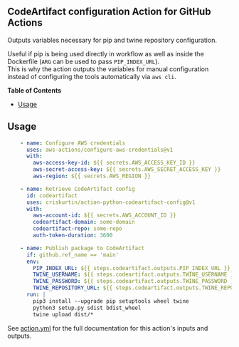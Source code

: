 ## CodeArtifact configuration Action for GitHub Actions

Outputs variables necessary for pip and twine repository configuration.  
  
Useful if pip is being used directly in workflow as well as inside the Dockerfile (`ARG` can be used to pass `PIP_INDEX_URL`).  
This is why the action outputs the variables for manual configuration instead of configuring the tools automatically via `aws cli`.

**Table of Contents**

<!-- toc -->

- [Usage](#usage)

<!-- tocstop -->

## Usage

```yaml
    - name: Configure AWS credentials
      uses: aws-actions/configure-aws-credentials@v1
      with:
        aws-access-key-id: ${{ secrets.AWS_ACCESS_KEY_ID }}
        aws-secret-access-key: ${{ secrets.AWS_SECRET_ACCESS_KEY }}
        aws-region: ${{ secrets.AWS_REGION }}

    - name: Retrieve CodeArtifact config
      id: codeartifact
      uses: criskurtin/action-python-codeartifact-config@v1
      with:
        aws-account-id: ${{ secrets.AWS_ACCOUNT_ID }}
        codeartifact-domain: some-domain
        codeartifact-repo: some-repo
        auth-token-duration: 3600

    - name: Publish package to CodeArtifact
      if: github.ref_name == 'main'
      env:
        PIP_INDEX_URL: ${{ steps.codeartifact.outputs.PIP_INDEX_URL }}
        TWINE_USERNAME: ${{ steps.codeartifact.outputs.TWINE_USERNAME }}
        TWINE_PASSWORD: ${{ steps.codeartifact.outputs.TWINE_PASSWORD }}
        TWINE_REPOSITORY_URL: ${{ steps.codeartifact.outputs.TWINE_REPOSITORY_URL }}
      run: |
        pip3 install --upgrade pip setuptools wheel twine
        python3 setup.py sdist bdist_wheel
        twine upload dist/*
```

See [action.yml](action.yml) for the full documentation for this action's inputs and outputs.

